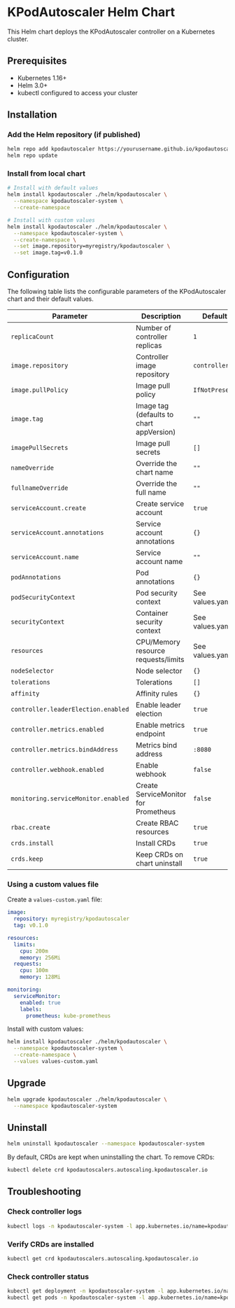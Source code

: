 # KPodAutoscaler Helm Chart

This Helm chart deploys the KPodAutoscaler controller on a Kubernetes cluster.

## Prerequisites

- Kubernetes 1.16+
- Helm 3.0+
- kubectl configured to access your cluster

## Installation

### Add the Helm repository (if published)

```bash
helm repo add kpodautoscaler https://yourusername.github.io/kpodautoscaler
helm repo update
```

### Install from local chart

```bash
# Install with default values
helm install kpodautoscaler ./helm/kpodautoscaler \
  --namespace kpodautoscaler-system \
  --create-namespace

# Install with custom values
helm install kpodautoscaler ./helm/kpodautoscaler \
  --namespace kpodautoscaler-system \
  --create-namespace \
  --set image.repository=myregistry/kpodautoscaler \
  --set image.tag=v0.1.0
```

## Configuration

The following table lists the configurable parameters of the KPodAutoscaler chart and their default values.

| Parameter | Description | Default |
|-----------|-------------|---------|
| `replicaCount` | Number of controller replicas | `1` |
| `image.repository` | Controller image repository | `controller` |
| `image.pullPolicy` | Image pull policy | `IfNotPresent` |
| `image.tag` | Image tag (defaults to chart appVersion) | `""` |
| `imagePullSecrets` | Image pull secrets | `[]` |
| `nameOverride` | Override the chart name | `""` |
| `fullnameOverride` | Override the full name | `""` |
| `serviceAccount.create` | Create service account | `true` |
| `serviceAccount.annotations` | Service account annotations | `{}` |
| `serviceAccount.name` | Service account name | `""` |
| `podAnnotations` | Pod annotations | `{}` |
| `podSecurityContext` | Pod security context | See values.yaml |
| `securityContext` | Container security context | See values.yaml |
| `resources` | CPU/Memory resource requests/limits | See values.yaml |
| `nodeSelector` | Node selector | `{}` |
| `tolerations` | Tolerations | `[]` |
| `affinity` | Affinity rules | `{}` |
| `controller.leaderElection.enabled` | Enable leader election | `true` |
| `controller.metrics.enabled` | Enable metrics endpoint | `true` |
| `controller.metrics.bindAddress` | Metrics bind address | `:8080` |
| `controller.webhook.enabled` | Enable webhook | `false` |
| `monitoring.serviceMonitor.enabled` | Create ServiceMonitor for Prometheus | `false` |
| `rbac.create` | Create RBAC resources | `true` |
| `crds.install` | Install CRDs | `true` |
| `crds.keep` | Keep CRDs on chart uninstall | `true` |

### Using a custom values file

Create a `values-custom.yaml` file:

```yaml
image:
  repository: myregistry/kpodautoscaler
  tag: v0.1.0

resources:
  limits:
    cpu: 200m
    memory: 256Mi
  requests:
    cpu: 100m
    memory: 128Mi

monitoring:
  serviceMonitor:
    enabled: true
    labels:
      prometheus: kube-prometheus
```

Install with custom values:

```bash
helm install kpodautoscaler ./helm/kpodautoscaler \
  --namespace kpodautoscaler-system \
  --create-namespace \
  --values values-custom.yaml
```

## Upgrade

```bash
helm upgrade kpodautoscaler ./helm/kpodautoscaler \
  --namespace kpodautoscaler-system
```

## Uninstall

```bash
helm uninstall kpodautoscaler --namespace kpodautoscaler-system
```

By default, CRDs are kept when uninstalling the chart. To remove CRDs:

```bash
kubectl delete crd kpodautoscalers.autoscaling.kpodautoscaler.io
```

## Troubleshooting

### Check controller logs

```bash
kubectl logs -n kpodautoscaler-system -l app.kubernetes.io/name=kpodautoscaler
```

### Verify CRDs are installed

```bash
kubectl get crd kpodautoscalers.autoscaling.kpodautoscaler.io
```

### Check controller status

```bash
kubectl get deployment -n kpodautoscaler-system -l app.kubernetes.io/name=kpodautoscaler
kubectl get pods -n kpodautoscaler-system -l app.kubernetes.io/name=kpodautoscaler
``` 